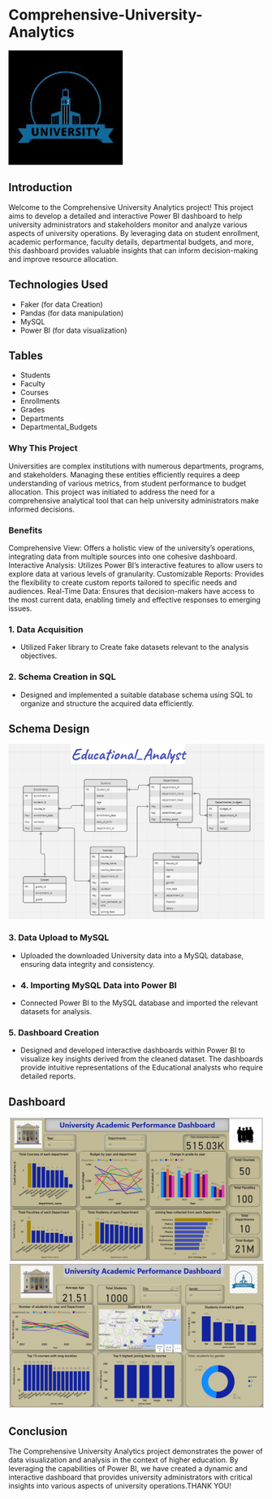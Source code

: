 # Comprehensive-University-Analytics
![University Logo](https://github.com/Sibasankar2382/Comprehensive-University-Analytics/blob/main/University_logo.png)
## Introduction
Welcome to the Comprehensive University Analytics project! This project aims to develop a detailed and interactive Power BI dashboard to help university administrators and stakeholders monitor and analyze various aspects of university operations. By leveraging data on student enrollment, academic performance, faculty details, departmental budgets, and more, this dashboard provides valuable insights that can inform decision-making and improve resource allocation.
## Technologies Used
* Faker (for data Creation)
* Pandas (for data manipulation)
* MySQL
* Power BI (for data visualization)
## Tables
* Students
* Faculty
* Courses
* Enrollments
* Grades
* Departments
* Departmental_Budgets
### Why This Project
Universities are complex institutions with numerous departments, programs, and stakeholders. Managing these entities efficiently requires a deep understanding of various metrics, from student performance to budget allocation. This project was initiated to address the need for a comprehensive analytical tool that can help university administrators make informed decisions.
### Benefits
Comprehensive View: Offers a holistic view of the university’s operations, integrating data from multiple sources into one cohesive dashboard.
Interactive Analysis: Utilizes Power BI’s interactive features to allow users to explore data at various levels of granularity.
Customizable Reports: Provides the flexibility to create custom reports tailored to specific needs and audiences.
Real-Time Data: Ensures that decision-makers have access to the most current data, enabling timely and effective responses to emerging issues.
### 1. Data Acquisition

- Utilized Faker library to Create fake datasets relevant to the analysis objectives.

### 2. Schema Creation in SQL

- Designed and implemented a suitable database schema using SQL to organize and structure the acquired data efficiently.
## Schema Design
![University Schema](https://github.com/Sibasankar2382/Comprehensive-University-Analytics/blob/main/University_schema.PNG)

### 3. Data Upload to MySQL

- Uploaded the downloaded University data into a MySQL database, ensuring data integrity and consistency.
- ### 4. Importing MySQL Data into Power BI

- Connected Power BI to the MySQL database and imported the relevant datasets for analysis.
### 5. Dashboard Creation
- Designed and developed interactive dashboards within Power BI to visualize key insights derived from the cleaned dataset. The dashboards provide intuitive representations of the Educational analysts who require detailed  reports.
## Dashboard
![University Dashboard](https://github.com/Sibasankar2382/Comprehensive-University-Analytics/blob/main/University_Dashboard1.PNG)
![University Dashboard 2](https://github.com/Sibasankar2382/Comprehensive-University-Analytics/blob/main/University_Dashboard2.PNG)
## Conclusion
The Comprehensive University Analytics project demonstrates the power of data visualization and analysis in the context of higher education. By leveraging the capabilities of Power BI, we have created a dynamic and interactive dashboard that provides university administrators with critical insights into various aspects of university operations.THANK YOU!


